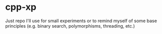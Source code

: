 # cpp-xp
Just repo I'll use for small experiments or to remind myself of some base principles (e.g. binary search, polymorphisms, threading, etc.)
